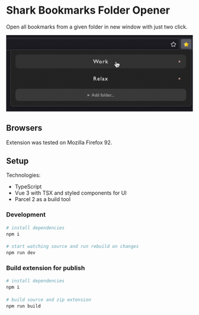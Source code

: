 # Shark Bookmarks Folder Opener

Open all bookmarks from a given folder in new window with just two click.

![Screenshot of extension popup](./screenshots/open-new-window.png)

## Browsers

Extension was tested on Mozilla Firefox 92.

## Setup

Technologies:

- TypeScript
- Vue 3 with TSX and styled components for UI
- Parcel 2 as a build tool

### Development

```sh
# install dependencies
npm i

# start watching source and run rebuild on changes
npm run dev
```
### Build extension for publish

```sh
# install dependencies
npm i

# build source and zip extension
npm run build
```
